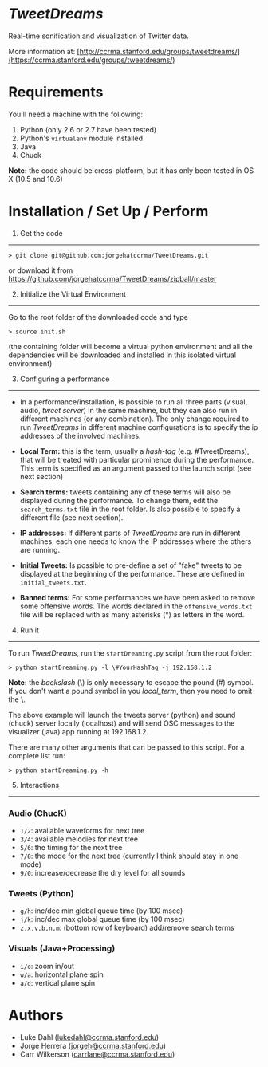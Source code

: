 *TweetDreams*
=============

Real-time sonification and visualization of Twitter data.

More information at: [http://ccrma.stanford.edu/groups/tweetdreams/](https://ccrma.stanford.edu/groups/tweetdreams/)


Requirements
============

You'll need a machine with the following:

1. Python (only 2.6 or 2.7 have been tested)
1. Python's `virtualenv` module installed
1. Java
1. Chuck

**Note:** the code should be cross-platform, but it has only been tested in OS X (10.5 and 10.6)


Installation / Set Up / Perform
===============================

1) Get the code
---------------

	> git clone git@github.com:jorgehatccrma/TweetDreams.git

or download it from  https://github.com/jorgehatccrma/TweetDreams/zipball/master


2) Initialize the Virtual Environment
-------------------------------------

Go to the root folder of the downloaded code and type

	> source init.sh

(the containing folder will become a virtual python environment and all the dependencies will be
downloaded and installed in this isolated virtual environment)


3) Configuring a performance
----------------------------

 * In a performance/installation, is possible to run all three parts (visual, audio, *tweet server*) in the same machine, but they
can also run in different machines (or any combination).
The only change required to run *TweetDreams* in different machine configurations is to specify the
ip addresses of the involved machines.

 * **Local Term:** this is the term, usually a *hash-tag* (e.g. #TweetDreams), that will be treated with
particular prominence during the performance.
This term is specified as an argument passed to the launch script (see next section)

 * **Search terms:** tweets containing any of these terms will also be displayed during the performance.
To change them, edit the `search_terms.txt` file in the root folder. Is also possible to specify a
different file (see next section).

 * **IP addresses:** If different parts of *TweetDreams* are run in different machines, each one needs to
know the IP addresses where the others are running.

 * **Initial Tweets:** Is possible to pre-define a set of "fake" tweets to be displayed at the beginning of the performance. These are defined in `initial_tweets.txt`.

 * **Banned terms:** For some performances we have been asked to remove some offensive words. The words declared in the `offensive_words.txt` file will be replaced with as many asterisks (*) as letters in the word.


4) Run it
---------
To run *TweetDreams*, run the `startDreaming.py` script from the root folder:

	> python startDreaming.py -l \#YourHashTag -j 192.168.1.2

**Note:** the *backslash* (\\) is only necessary to escape the pound (#) symbol. If you don't want a pound symbol in you *local_term*, then you need to omit the \\.

The above example will launch the tweets server (python) and sound (chuck) server locally (localhost) and will send OSC
messages to the visualizer (java) app running at 192.168.1.2.

There are many other arguments that can be passed to this script. For a complete list run:

	> python startDreaming.py -h


5) Interactions
---------------

### Audio (ChucK)

 * `1/2`: available waveforms for next tree
 * `3/4`: available melodies for next tree
 * `5/6`: the timing for the next tree
 * `7/8`: the mode for the next tree (currently I think should stay in one mode)
 * `9/0`: increase/decrease the dry level for all sounds

### Tweets (Python)

 * `g/h`: inc/dec min global queue time (by 100 msec)
 * `j/k`: inc/dec max global queue time (by 100 msec)
 * `z,x,v,b,n,m`: (bottom row of keyboard) add/remove search terms

### Visuals (Java+Processing)

 * `i/o`: zoom in/out
 * `w/a`: horizontal plane spin
 * `a/d`: vertical plane spin



Authors
=======
* Luke Dahl (lukedahl@ccrma.stanford.edu)
* Jorge Herrera (jorgeh@ccrma.stanford.edu)
* Carr Wilkerson (carrlane@ccrma.stanford.edu)
